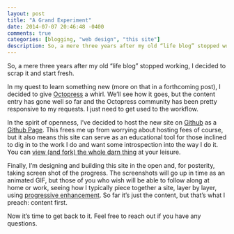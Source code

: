 ```yaml
---
layout: post
title: "A Grand Experiment"
date: 2014-07-07 20:46:48 -0400
comments: true
categories: [blogging, "web design", "this site"]
description: So, a mere three years after my old “life blog” stopped working, I decided to scrap it and start fresh.
---
```


So, a mere three years after my old “life blog” stopped working, I decided to scrap it and start fresh.

<!-- more -->

In my quest to learn something new (more on that in a forthcoming post), I decided to give [Octopress](http://octopress.org) a whirl. We’ll see how it goes, but the content entry has gone well so far and the Octopress community has been pretty responsive to my requests. I just need to get used to the workflow.

In the spirit of openness, I’ve decided to host the new site on [Github](http://github.com) as a [Github Page](https://pages.github.com/). This frees me up from worrying about hosting fees of course, but it also means this site can serve as an educational tool for those inclined to dig in to the work I do and want some introspection into the way I do it. You can [view (and fork) the whole darn thing](https://github.com/aarongustafson/aarongustafson.github.io/) at your leisure.

Finally, I’m designing and building this site in the open and, for posterity, taking screen shot of the progress. The screenshots will go up in time as an animated GIF, but those of you who wish will be able to follow along at home or work, seeing how I typically piece together a site, layer by layer, using [progressive enhancement](http://adaptivewebdesign.info). So far it’s just the content, but that’s what I preach: content first.

Now it’s time to get back to it. Feel free to reach out if you have any questions.